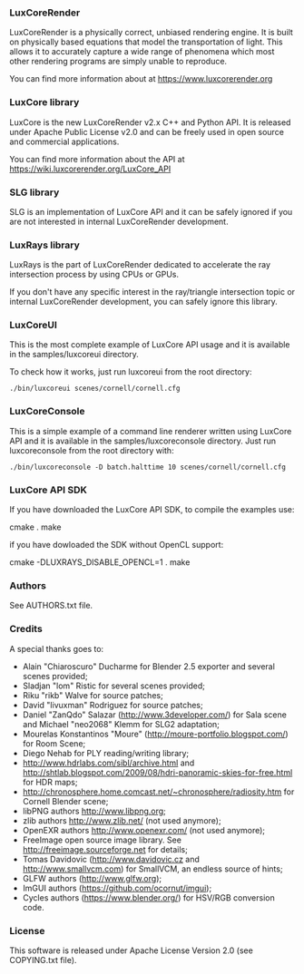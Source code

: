 ### LuxCoreRender

LuxCoreRender is a physically correct, unbiased rendering engine. It is built on
physically based equations that model the transportation of light. This allows
it to accurately capture a wide range of phenomena which most other rendering
programs are simply unable to reproduce.

You can find more information about at https://www.luxcorerender.org

### LuxCore library

LuxCore is the new LuxCoreRender v2.x C++ and Python API. It is released under Apache Public
License v2.0 and can be freely used in open source and commercial applications.

You can find more information about the API at https://wiki.luxcorerender.org/LuxCore_API

### SLG library

SLG is an implementation of LuxCore API and it can be safely ignored if you are
not interested in internal LuxCoreRender development.

### LuxRays library

LuxRays is the part of LuxCoreRender dedicated to accelerate the ray intersection
process by using CPUs or GPUs.

If you don't have any specific interest in the ray/triangle intersection topic
or internal LuxCoreRender development, you can safely ignore this library.

### LuxCoreUI

This is the most complete example of LuxCore API usage and it is available in
the samples/luxcoreui directory.

To check how it works, just run luxcoreui from the root directory:

`./bin/luxcoreui scenes/cornell/cornell.cfg`

### LuxCoreConsole

This is a simple example of a command line renderer written using LuxCore API and it is
available in the samples/luxcoreconsole directory.
Just run luxcoreconsole from the root directory with:

`./bin/luxcoreconsole -D batch.halttime 10 scenes/cornell/cornell.cfg`

### LuxCore API SDK

If you have downloaded the LuxCore API SDK, to compile the examples use:

cmake .
make

if you have dowloaded the SDK without OpenCL support:

cmake -DLUXRAYS_DISABLE_OPENCL=1 .
make

### Authors

See AUTHORS.txt file.

### Credits

A special thanks goes to:

- Alain "Chiaroscuro" Ducharme for Blender 2.5 exporter and several scenes provided;
- Sladjan "lom" Ristic for several scenes provided;
- Riku "rikb" Walve for source patches;
- David "livuxman" Rodriguez for source patches;
- Daniel "ZanQdo" Salazar (http://www.3developer.com/) for Sala scene and Michael "neo2068" Klemm for SLG2 adaptation;
- Mourelas Konstantinos "Moure" (http://moure-portfolio.blogspot.com/) for Room Scene;
- Diego Nehab for PLY reading/writing library;
- http://www.hdrlabs.com/sibl/archive.html and http://shtlab.blogspot.com/2009/08/hdri-panoramic-skies-for-free.html for HDR maps;
- http://chronosphere.home.comcast.net/~chronosphere/radiosity.htm for Cornell Blender scene;
- libPNG authors http://www.libpng.org;
- zlib authors http://www.zlib.net/ (not used anymore);
- OpenEXR authors http://www.openexr.com/ (not used anymore);
- FreeImage open source image library. See http://freeimage.sourceforge.net for details;
- Tomas Davidovic (http://www.davidovic.cz and http://www.smallvcm.com) for SmallVCM, an endless source of hints;
- GLFW authors (http://www.glfw.org);
- ImGUI authors (https://github.com/ocornut/imgui);
- Cycles authors (https://www.blender.org/) for HSV/RGB conversion code.

### License

This software is released under Apache License Version 2.0 (see COPYING.txt file).
